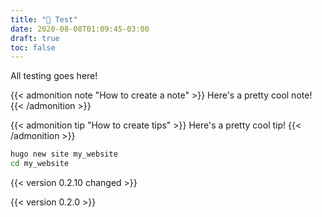 ```yaml
---
title: "🧫 Test"
date: 2020-08-08T01:09:45-03:00
draft: true
toc: false
---
```


All testing goes here!

{{< admonition note "How to create a note" >}}
Here's a pretty cool note!
{{< /admonition >}}

{{< admonition tip "How to create tips" >}}
Here's a pretty cool tip!
{{< /admonition >}}

```bash
hugo new site my_website
cd my_website
```

{{< version 0.2.10 changed >}}

{{< version 0.2.0 >}}
